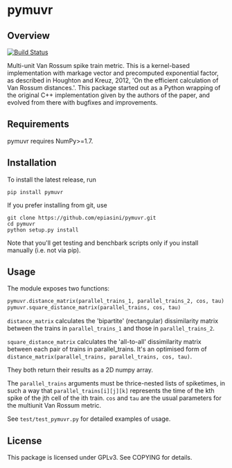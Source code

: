 # pymuvr
## Overview
[![Build Status](https://travis-ci.org/epiasini/pymuvr.svg?branch=master)](https://travis-ci.org/epiasini/pymuvr)

Multi-unit Van Rossum spike train metric. This is a kernel-based
implementation with markage vector and precomputed exponential factor,
as described in Houghton and Kreuz, 2012, 'On the efficient
calculation of Van Rossum distances.'. This package started out as a 
Python wrapping of the original C++ implementation given by the authors
of the paper, and evolved from there with bugfixes and improvements.

## Requirements
pymuvr requires NumPy>=1.7.

## Installation
To install the latest release, run
```shell
pip install pymuvr
```
If you prefer installing from git, use
```shell
git clone https://github.com/epiasini/pymuvr.git
cd pymuvr
python setup.py install
```
Note that you'll get testing and benchbark scripts only if you install
manually (i.e. not via pip).

## Usage
The module exposes two functions:
```python
pymuvr.distance_matrix(parallel_trains_1, parallel_trains_2, cos, tau)
pymuvr.square_distance_matrix(parallel_trains, cos, tau)
```
`distance_matrix` calculates the 'bipartite' (rectangular) dissimilarity
matrix between the trains in `parallel_trains_1` and those in 
`parallel_trains_2`.

`square_distance_matrix` calculates the 'all-to-all' dissimilarity
matrix between each pair of trains in parallel_trains. It's an optimised
form of `distance_matrix(parallel_trains, parallel_trains, cos, tau)`.

They both return their results as a 2D numpy array.

The `parallel_trains` arguments must be thrice-nested lists of spiketimes,
in such a way that `parallel_trains[i][j][k]` represents the time of the
kth spike of the jth cell of the ith train.
`cos` and `tau` are the usual parameters for the multiunit Van Rossum metric.

See `test/test_pymuvr.py` for detailed examples of usage.

## License
This package is licensed under GPLv3. See COPYING for details.

